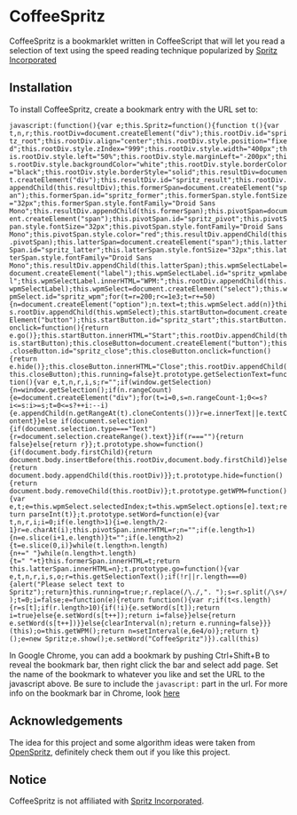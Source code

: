 # CoffeeSpritz

CoffeeSpritz is a bookmarklet written in CoffeeScript that will let you read a selection of text using the speed reading technique popularized by [Spritz Incorporated](http://www.spritzinc.com/)

## Installation

To install CoffeeSpritz, create a bookmark entry with the URL set to:

`javascript:(function(){var e;this.Spritz=function(){function t(){var t,n,r;this.rootDiv=document.createElement("div");this.rootDiv.id="spritz_root";this.rootDiv.align="center";this.rootDiv.style.position="fixed";this.rootDiv.style.zIndex="999";this.rootDiv.style.width="400px";this.rootDiv.style.left="50%";this.rootDiv.style.marginLeft="-200px";this.rootDiv.style.backgroundColor="white";this.rootDiv.style.borderColor="black";this.rootDiv.style.borderStyle="solid";this.resultDiv=document.createElement("div");this.resultDiv.id="spritz_result";this.rootDiv.appendChild(this.resultDiv);this.formerSpan=document.createElement("span");this.formerSpan.id="spritz_former";this.formerSpan.style.fontSize="32px";this.formerSpan.style.fontFamily="Droid Sans Mono";this.resultDiv.appendChild(this.formerSpan);this.pivotSpan=document.createElement("span");this.pivotSpan.id="spritz_pivot";this.pivotSpan.style.fontSize="32px";this.pivotSpan.style.fontFamily="Droid Sans Mono";this.pivotSpan.style.color="red";this.resultDiv.appendChild(this.pivotSpan);this.latterSpan=document.createElement("span");this.latterSpan.id="spritz_latter";this.latterSpan.style.fontSize="32px";this.latterSpan.style.fontFamily="Droid Sans Mono";this.resultDiv.appendChild(this.latterSpan);this.wpmSelectLabel=document.createElement("label");this.wpmSelectLabel.id="spritz_wpmlabel";this.wpmSelectLabel.innerHTML="WPM:";this.rootDiv.appendChild(this.wpmSelectLabel);this.wpmSelect=document.createElement("select");this.wpmSelect.id="spritz_wpm";for(t=r=200;r<=1e3;t=r+=50){n=document.createElement("option");n.text=t;this.wpmSelect.add(n)}this.rootDiv.appendChild(this.wpmSelect);this.startButton=document.createElement("button");this.startButton.id="spritz_start";this.startButton.onclick=function(){return e.go()};this.startButton.innerHTML="Start";this.rootDiv.appendChild(this.startButton);this.closeButton=document.createElement("button");this.closeButton.id="spritz_close";this.closeButton.onclick=function(){return e.hide()};this.closeButton.innerHTML="Close";this.rootDiv.appendChild(this.closeButton);this.running=false}t.prototype.getSelectionText=function(){var e,t,n,r,i,s;r="";if(window.getSelection){n=window.getSelection();if(n.rangeCount){e=document.createElement("div");for(t=i=0,s=n.rangeCount-1;0<=s?i<=s:i>=s;t=0<=s?++i:--i){e.appendChild(n.getRangeAt(t).cloneContents())}r=e.innerText||e.textContent}}else if(document.selection){if(document.selection.type==="Text"){r=document.selection.createRange().text}}if(r===""){return false}else{return r}};t.prototype.show=function(){if(document.body.firstChild){return document.body.insertBefore(this.rootDiv,document.body.firstChild)}else{return document.body.appendChild(this.rootDiv)}};t.prototype.hide=function(){return document.body.removeChild(this.rootDiv)};t.prototype.getWPM=function(){var e,t;e=this.wpmSelect.selectedIndex;t=this.wpmSelect.options[e].text;return parseInt(t)};t.prototype.setWord=function(e){var t,n,r,i;i=0;if(e.length>1){i=e.length/2-1}r=e.charAt(i);this.pivotSpan.innerHTML=r;n="";if(e.length>1){n=e.slice(i+1,e.length)}t="";if(e.length>2){t=e.slice(0,i)}while(t.length>n.length){n+=" "}while(n.length>t.length){t=" "+t}this.formerSpan.innerHTML=t;return this.latterSpan.innerHTML=n};t.prototype.go=function(){var e,t,n,r,i,s,o;r=this.getSelectionText();if(!r||r.length===0){alert("Please select text to Spritz");return}this.running=true;r.replace(/\./,". ");s=r.split(/\s+/);t=0;i=false;e=function(e){return function(){var r;if(t<s.length){r=s[t];if(r.length>10){if(!i){e.setWord(s[t]);return i=true}else{e.setWord(s[t++]);return i=false}}else{return e.setWord(s[t++])}}else{clearInterval(n);return e.running=false}}}(this);o=this.getWPM();return n=setInterval(e,6e4/o)};return t}();e=new Spritz;e.show();e.setWord("CoffeeSpritz")}).call(this)`

In Google Chrome, you can add a bookmark by pushing Ctrl+Shift+B to reveal the bookmark bar, then right click the bar and select add page. Set the name of the bookmark to whatever you like and set the URL to the javascript above. Be sure to include the `javascript:` part in the url. For more info on the bookmark bar in Chrome, look [here](https://support.google.com/chrome/answer/95745?hl=en)

## Acknowledgements

The idea for this project and some algorithm ideas were taken from [OpenSpritz](https://github.com/Miserlou/OpenSpritz), definitely check them out if you like this project.

## Notice

CoffeeSpritz is not affiliated with [Spritz Incorporated](http://www.spritzinc.com/).
